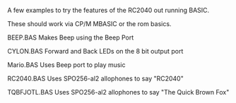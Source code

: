 A few examples to try the features of the RC2040 out running BASIC.

These should work via CP/M MBASIC or the rom basics.

BEEP.BAS Makes Beep using the Beep Port

CYLON.BAS Forward and Back LEDs on the 8 bit output port

Mario.BAS Uses Beep port to play music

RC2040.BAS Uses SPO256-al2 allophones to say "RC2040"

TQBFJOTL.BAS Uses SPO256-al2 allophones to say "The Quick Brown Fox"
